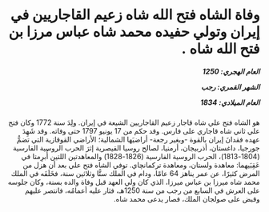 <h1 dir="rtl">وفاة الشاه فتح الله شاه زعيم القاجاريين في إيران وتولي حفيده محمد شاه عباس مرزا بن فتح الله شاه  .</h1>

<h5 dir="rtl">العام الهجري:  1250

الشهر القمري: رجب

العام الميلادي: 1834</h5>

<p dir="rtl">هو الشاه فتح علي شاه قاجار زعيم القاجاريين الشيعة في إيران. ولِدَ سنة 1772 وكان فتح علي ثاني شاه قاجاري على فارس. وقد حكم من 17 يونيو 1797 حتى وفاته. وقد شَهِدَ عهده فقدانَ إيران بالقوة -وبغير رجعة- أراضيَها الشمالية؛ الأراضي القوقازية التي تضمُّ جورجيا، داغستان، أذربيجان، أرمنيا، لصالح روسيا القيصرية إثرَ الحرب الروسية الفارسية (1804-1813)، الحرب الروسية الفارسية (1826-1828) والمعاهدتين اللتين أُبرِمتا في عَقِبَيهما: معاهدة ولستان، ومعاهدة تركمانچاي. توفي الشاه فتح علي بعد أن هزل من المرض كثيرًا، عن عمر يناهز 64 عامًا، ودام في الملك ستًّا وثلاثين سنة، فخَلَفَه في الملك محمد شاه ميرزا بن عباس ميرزا، الذي كان ولي العهد قبل وفاة والده بسنة، وكان جلوسه على العرش في السابع من رجب من سنة 1250هـ، فثار عليه أعمامُه، فانتصر عليهم وقبض على صولجان الملك، فصار يدعى محمد شاه.</p></br>
